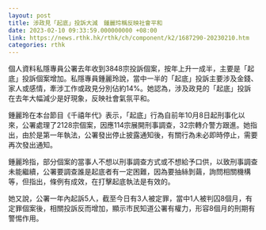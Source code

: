 ```yaml
---
layout: post
title: 涉政見「起底」投訴大減　鍾麗玲稱反映社會平和
date: 2023-02-10 09:33:59.000000000 +08:00
link: https://news.rthk.hk/rthk/ch/component/k2/1687290-20230210.htm
categories: rthk
---
```


個人資料私隱專員公署去年收到3848宗投訴個案，按年上升一成半，主要是「起底」投訴個案增加。私隱專員鍾麗玲說，當中一半的「起底」投訴主要涉及金錢、家人或感情，牽涉工作或政見分別佔約14%。她認為，涉及政見的「起底」投訴在去年大幅減少是好現象，反映社會氣氛平和。

鍾麗玲在本台節目《千禧年代》表示，「起底」行為自前年10月8日起刑事化以來，公署處理了2128宗個案，因應114宗展開刑事調查，32宗轉介警方跟進。她指出，由於是第一年執法，公署發出停止披露通知後，有關行為未必即時停止，需要再次發出通知。

鍾麗玲指，部分個案的當事人不想以刑事調查方式或不想給予口供，以致刑事調查未能繼續，公署要調查誰是起底者有一定困難，因為要抽絲剝繭，詢問相關機構等，但指出，條例有成效，在打擊起底執法是有效的。

她又說，公署一年內起訴5人，截至今日有3人被定罪，當中1人被判囚8個月，有定罪個案後，相關投訴反而增加，顯示市民知道公署有權力，形容8個月的刑期有警惕作用。
